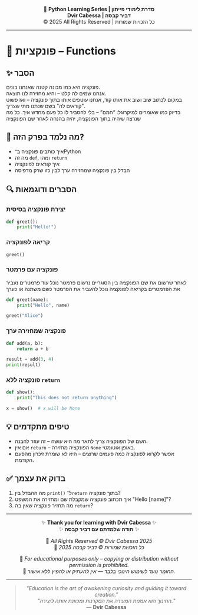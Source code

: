 <!-- DC_HEADER_START -->
<div align="center">

🐍 **Python Learning Series | סדרת לימודי פייתון**  
**Dvir Cabessa | דביר קבסה**  
© 2025 All Rights Reserved | כל הזכויות שמורות

</div>

---
<!-- DC_HEADER_END -->

# 📘 פונקציות – Functions

## ✨ הסבר

פונקציה היא כמו מכונה קטנה שאנחנו בונים.  
אנחנו שמים לה קלט – והיא מחזירה לנו תוצאה.  
במקום לכתוב שוב ושוב את אותו קוד, אנחנו עוטפים אותו בתוך פונקציה – ואז פשוט "קוראים לה" בשם שנתנו מתי שצריך.  
בדיוק כמו שאומרים למיקרוגל: “חמם” – בלי להסביר לו כל פעם מחדש איך.
כל מה שנרצה שיהיה בתוך הפונקציה, יהיה בהנחה לאחר שם הפונקציה

## 🧠 מה נלמד בפרק הזה?
- איך כותבים פונקציה ב־Python
- מה זה `def`, ומהו `return`
- איך קוראים לפונקציה
- הבדל בין פונקציה שמחזירה ערך לבין כזו שרק מדפיסה

## 🔍 הסברים ודוגמאות

### יצירת פונקציה בסיסית
```python
def greet():
    print("Hello!")
```

### קריאה לפונקציה
```python
greet()
```

### פונקציה עם פרמטר
לאחר שרשום את שם הפונקציה בין הסוגריים נרשום פרמטר נוכל עוד פרמטרים
נעביר את הפרמטרים בקריאה לפונקציה
נוכל להעביר את הפרמטר כשם משתנה או כערך
```python
def greet(name):
    print("Hello", name)

greet("Alice")
```

### פונקציה שמחזירה ערך
```python
def add(a, b):
    return a + b

result = add(3, 4)
print(result)
```

### פונקציה ללא `return`
```python
def show():
    print("This does not return anything")

x = show()  # x will be None
```

## 💡 טיפים מתקדמים

* השם של הפונקציה צריך לתאר מה היא עושה – זה עוזר להבנה.
* אם אין `return` – הפונקציה מחזירה `None` באופן אוטומטי.
* אפשר לקרוא לפונקציה כמה פעמים שרוצים – היא לא שומרת זיכרון מהפעם הקודמת.

## ✅ בדוק את עצמך

1. מה ההבדל בין `print()` ל־`return` בתוך פונקציה?
2. איך תכתוב פונקציה שמקבלת שם ומחזירה את המשפט "Hello [name]"?
3. מה תחזיר פונקציה שאין בה `return`?

<!-- DC_FOOTER_START -->
---

<div align="center">

✨ **Thank you for learning with Dvir Cabessa** ✨  
✨ **תודה שלמדתם עם דביר קבסה** ✨  

📘 *All Rights Reserved © Dvir Cabessa 2025*  
📘 *כל הזכויות שמורות © דביר קבסה 2025*  

🔗 *For educational purposes only – copying or distribution without permission is prohibited.*  
🔗 *החומר נועד לשימוש חינוכי בלבד — אין להעתיק או להפיץ ללא אישור.*

---

> _"Education is the art of awakening curiosity and guiding it toward creation."_  
> _"החינוך הוא אמנות המעירה את הסקרנות ומכוונת אותה ליצירה."_  
> — **Dvir Cabessa**

</div>
<!-- DC_FOOTER_END -->

